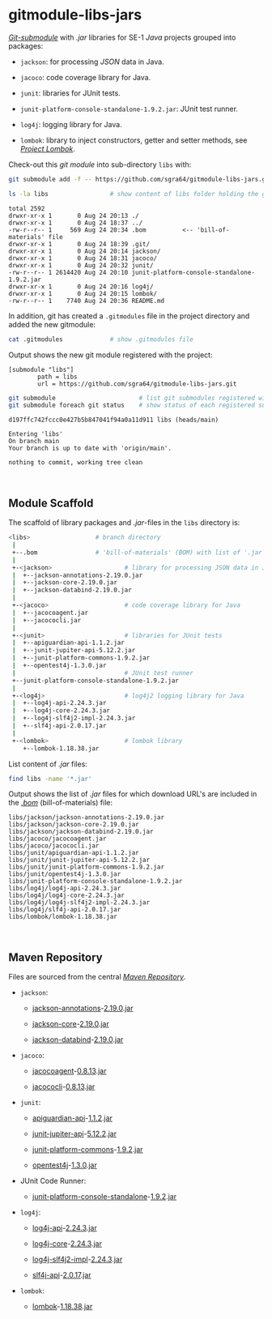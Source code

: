 # gitmodule-libs-jars

[*Git-submodule*](https://www.atlassian.com/git/tutorials/git-submodule)
with *.jar* libraries for SE-1 *Java* projects grouped into packages:

- `jackson`: for processing *JSON* data in Java.

- `jacoco`: code coverage library for Java.

- `junit`: libraries for JUnit tests.

- `junit-platform-console-standalone-1.9.2.jar`: JUnit test runner.

- `log4j`: logging library for Java.

- `lombok`: library to inject constructors, getter and setter methods, see
    [*Project Lombok*](https://projectlombok.org).


Check-out this *git module* into sub-directory `libs` with:

```sh
git submodule add -f -- https://github.com/sgra64/gitmodule-libs-jars.git libs

ls -la libs                 # show content of libs folder holding the git module
```
```
total 2592
drwxr-xr-x 1       0 Aug 24 20:13 ./
drwxr-xr-x 1       0 Aug 24 18:37 ../
-rw-r--r-- 1     569 Aug 24 20:34 .bom          <-- 'bill-of-materials' file
drwxr-xr-x 1       0 Aug 24 18:39 .git/
drwxr-xr-x 1       0 Aug 24 20:14 jackson/
drwxr-xr-x 1       0 Aug 24 18:31 jacoco/
drwxr-xr-x 1       0 Aug 24 20:32 junit/
-rw-r--r-- 1 2614420 Aug 24 20:10 junit-platform-console-standalone-1.9.2.jar
drwxr-xr-x 1       0 Aug 24 20:16 log4j/
drwxr-xr-x 1       0 Aug 24 20:15 lombok/
-rw-r--r-- 1    7740 Aug 24 20:36 README.md
```

In addition, git has created a `.gitmodules` file in the project directory
and added the new gitmodule:

```sh
cat .gitmodules             # show .gitmodules file
```

Output shows the new git module registered with the project:

```
[submodule "libs"]
        path = libs
        url = https://github.com/sgra64/gitmodule-libs-jars.git
```

```sh
git submodule                       # list git submodules registered with the project
git submodule foreach git status    # show status of each registered submodule
```
```
d197ffc742fccc0e427b5b847041f94a0a11d911 libs (heads/main)

Entering 'libs'
On branch main
Your branch is up to date with 'origin/main'.

nothing to commit, working tree clean
```


&nbsp;

## Module Scaffold

The scaffold of library packages and *.jar*-files in the `libs` directory is:

```sh
<libs>                  # branch directory
 |
 +--.bom                # 'bill-of-materials' (BOM) with list of '.jar'-files
 |
 +-<jackson>                    # library for processing JSON data in Java
 |  +--jackson-annotations-2.19.0.jar
 |  +--jackson-core-2.19.0.jar
 |  +--jackson-databind-2.19.0.jar
 |
 +-<jacoco>                     # code coverage library for Java
 |  +--jacocoagent.jar
 |  +--jacococli.jar
 |
 +-<junit>                      # libraries for JUnit tests
 |  +--apiguardian-api-1.1.2.jar
 |  +--junit-jupiter-api-5.12.2.jar
 |  +--junit-platform-commons-1.9.2.jar
 |  +--opentest4j-1.3.0.jar
 |                              # JUnit test runner
 +--junit-platform-console-standalone-1.9.2.jar
 |
 +-<log4j>                      # log4j2 logging library for Java
 |  +--log4j-api-2.24.3.jar
 |  +--log4j-core-2.24.3.jar
 |  +--log4j-slf4j2-impl-2.24.3.jar
 |  +--slf4j-api-2.0.17.jar
 |
 +-<lombok>                     # lombok library
    +--lombok-1.18.38.jar
```


List content of *.jar* files:

```sh
find libs -name '*.jar'
```

Output shows the list of *.jar* files for which download URL's are included
in the [*.bom*](.bom) (bill-of-materials) file:

```
libs/jackson/jackson-annotations-2.19.0.jar
libs/jackson/jackson-core-2.19.0.jar
libs/jackson/jackson-databind-2.19.0.jar
libs/jacoco/jacocoagent.jar
libs/jacoco/jacococli.jar
libs/junit/apiguardian-api-1.1.2.jar
libs/junit/junit-jupiter-api-5.12.2.jar
libs/junit/junit-platform-commons-1.9.2.jar
libs/junit/opentest4j-1.3.0.jar
libs/junit-platform-console-standalone-1.9.2.jar
libs/log4j/log4j-api-2.24.3.jar
libs/log4j/log4j-core-2.24.3.jar
libs/log4j/log4j-slf4j2-impl-2.24.3.jar
libs/log4j/slf4j-api-2.0.17.jar
libs/lombok/lombok-1.18.38.jar
```


&nbsp;

## Maven Repository

Files are sourced from the central [*Maven Repository*](https://mvnrepository.com).

- `jackson`:

  - [jackson-annotations](https://mvnrepository.com/artifact/com.fasterxml.jackson.core/jackson-annotations)-[2.19.0](https://mvnrepository.com/artifact/com.fasterxml.jackson.core/jackson-annotations/2.19.0).[jar](https://repo1.maven.org/maven2/com/fasterxml/jackson/core/jackson-annotations/2.19.0/jackson-annotations-2.19.0.jar)

  - [jackson-core](https://mvnrepository.com/artifact/com.fasterxml.jackson.core/jackson-core)-[2.19.0](https://mvnrepository.com/artifact/com.fasterxml.jackson.core/jackson-core/2.19.0).[jar](https://repo1.maven.org/maven2/com/fasterxml/jackson/core/jackson-core/2.19.0/jackson-core-2.19.0.jar)

  - [jackson-databind](https://mvnrepository.com/artifact/com.fasterxml.jackson.core/jackson-databind)-[2.19.0](https://mvnrepository.com/artifact/com.fasterxml.jackson.core/jackson-databind/2.19.0).[jar](https://repo1.maven.org/maven2/com/fasterxml/jackson/core/jackson-databind/2.19.0/jackson-databind-2.19.0.jar)


- `jacoco`:

  - [jacocoagent](https://mvnrepository.com/artifact/org.jacoco/org.jacoco.agent)-[0.8.13](https://mvnrepository.com/artifact/org.jacoco/org.jacoco.agent/0.8.13).[jar](https://repo1.maven.org/maven2/org/jacoco/org.jacoco.agent/0.8.13/org.jacoco.agent-0.8.13.jar)

  - [jacococli](https://mvnrepository.com/artifact/org.jacoco/org.jacoco.cli)-[0.8.13](https://mvnrepository.com/artifact/org.jacoco/org.jacoco.cli/0.8.13).[jar](https://repo1.maven.org/maven2/org/jacoco/org.jacoco.cli/0.8.13/org.jacoco.cli-0.8.13.jar)


- `junit`:

  - [apiguardian-api](https://mvnrepository.com/artifact/org.apiguardian/apiguardian-api)-[1.1.2](https://mvnrepository.com/artifact/org.apiguardian/apiguardian-api/1.1.2).[jar](https://repo1.maven.org/maven2/org/apiguardian/apiguardian-api/1.1.2/apiguardian-api-1.1.2.jar)

  - [junit-jupiter-api](https://mvnrepository.com/artifact/org.junit.jupiter/junit-jupiter-api)-[5.12.2](https://mvnrepository.com/artifact/org.junit.jupiter/junit-jupiter-api/5.12.2).[jar](https://repo1.maven.org/maven2/org/junit/jupiter/junit-jupiter-api/5.12.2/junit-jupiter-api-5.12.2.jar)

  - [junit-platform-commons](https://mvnrepository.com/artifact/org.junit.platform/junit-platform-commons)-[1.9.2](https://mvnrepository.com/artifact/org.junit.platform/junit-platform-commons/1.9.2).[jar](https://repo1.maven.org/maven2/org/junit/platform/junit-platform-commons/1.9.2/junit-platform-commons-1.9.2.jar)

  - [opentest4j](https://mvnrepository.com/artifact/org.opentest4j/opentest4j)-[1.3.0](https://mvnrepository.com/artifact/org.opentest4j/opentest4j/1.3.0).[jar](https://repo1.maven.org/maven2/org/opentest4j/opentest4j/1.3.0/opentest4j-1.3.0.jar)


- JUnit Code Runner:

  - [junit-platform-console-standalone](https://mvnrepository.com/artifact/org.junit.platform/junit-platform-console-standalone)-[1.9.2](https://mvnrepository.com/artifact/org.junit.platform/junit-platform-console-standalone/1.9.2).[jar](https://repo1.maven.org/maven2/org/junit/platform/junit-platform-console-standalone/1.9.2/junit-platform-console-standalone-1.9.2.jar)


- `log4j`:

  - [log4j-api](https://mvnrepository.com/artifact/org.apache.logging.log4j/log4j-api)-[2.24.3](https://mvnrepository.com/artifact/org.apache.logging.log4j/log4j-api/2.24.3).[jar](https://repo1.maven.org/maven2/org/apache/logging/log4j/log4j-api/2.24.3/log4j-api-2.24.3.jar)

  - [log4j-core](https://mvnrepository.com/artifact/org.apache.logging.log4j/log4j-core)-[2.24.3](https://mvnrepository.com/artifact/org.apache.logging.log4j/log4j-core/2.24.3).[jar](https://repo1.maven.org/maven2/org/apache/logging/log4j/log4j-core/2.24.3/log4j-core-2.24.3.jar)

  - [log4j-slf4j2-impl](https://mvnrepository.com/artifact/org.apache.logging.log4j/log4j-slf4j2-impl)-[2.24.3](https://mvnrepository.com/artifact/org.apache.logging.log4j/log4j-slf4j2-impl/2.24.3).[jar](https://repo1.maven.org/maven2/org/apache/logging/log4j/log4j-slf4j2-impl/2.24.3/log4j-slf4j2-impl-2.24.3.jar)

  - [slf4j-api](https://mvnrepository.com/artifact/org.slf4j/slf4j-api)-[2.0.17](https://mvnrepository.com/artifact/org.slf4j/slf4j-api/2.0.17).[jar](https://repo1.maven.org/maven2/org/slf4j/slf4j-api/2.0.17/slf4j-api-2.0.17.jar)


- `lombok`:

  - [lombok](https://mvnrepository.com/artifact/org.projectlombok/lombok)-[1.18.38](https://mvnrepository.com/artifact/org.projectlombok/lombok/1.18.38).[jar](https://repo1.maven.org/maven2/org/projectlombok/lombok/1.18.38/lombok-1.18.38.jar)

